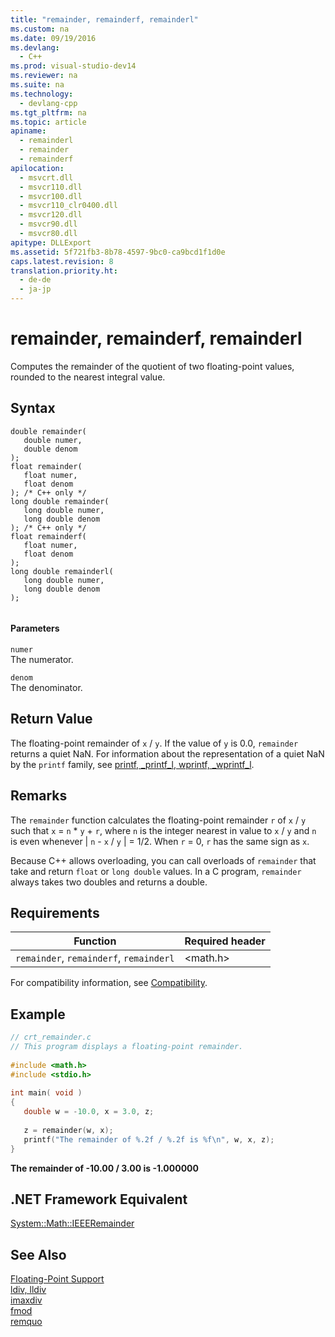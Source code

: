 ```yaml
---
title: "remainder, remainderf, remainderl"
ms.custom: na
ms.date: 09/19/2016
ms.devlang: 
  - C++
ms.prod: visual-studio-dev14
ms.reviewer: na
ms.suite: na
ms.technology: 
  - devlang-cpp
ms.tgt_pltfrm: na
ms.topic: article
apiname: 
  - remainderl
  - remainder
  - remainderf
apilocation: 
  - msvcrt.dll
  - msvcr110.dll
  - msvcr100.dll
  - msvcr110_clr0400.dll
  - msvcr120.dll
  - msvcr90.dll
  - msvcr80.dll
apitype: DLLExport
ms.assetid: 5f721fb3-8b78-4597-9bc0-ca9bcd1f1d0e
caps.latest.revision: 8
translation.priority.ht: 
  - de-de
  - ja-jp
---
```

# remainder, remainderf, remainderl
Computes the remainder of the quotient of two floating-point values, rounded to the nearest integral value.  
  
## Syntax  
  
```  
double remainder(   
   double numer,  
   double denom  
);  
float remainder(   
   float numer,  
   float denom  
); /* C++ only */  
long double remainder(   
   long double numer,  
   long double denom  
); /* C++ only */  
float remainderf(   
   float numer,  
   float denom  
);  
long double remainderl(   
   long double numer,  
   long double denom  
);  
  
```  
  
#### Parameters  
 `numer`  
 The numerator.  
  
 `denom`  
 The denominator.  
  
## Return Value  
 The floating-point remainder of `x` / `y`. If the value of `y` is 0.0, `remainder` returns a quiet NaN. For information about the representation of a quiet NaN by the `printf` family, see [printf, _printf_l, wprintf, _wprintf_l](../vs140/printf--_printf_l--wprintf--_wprintf_l.md).  
  
## Remarks  
 The `remainder` function calculates the floating-point remainder `r` of `x` / `y` such that `x` = `n` * `y` + `r`, where `n` is the integer nearest in value to `x` / `y` and `n` is even whenever &#124; `n` - `x` / `y` &#124; = 1/2. When `r` = 0, `r` has the same sign as `x`.  
  
 Because C++ allows overloading, you can call overloads of `remainder` that take and return `float` or `long double` values. In a C program, `remainder` always takes two doubles and returns a double.  
  
## Requirements  
  
|Function|Required header|  
|--------------|---------------------|  
|`remainder`, `remainderf`, `remainderl`|<math.h>|  
  
 For compatibility information, see [Compatibility](../vs140/Compatibility.md).  
  
## Example  
  
```c  
// crt_remainder.c  
// This program displays a floating-point remainder.  
  
#include <math.h>  
#include <stdio.h>  
  
int main( void )  
{  
   double w = -10.0, x = 3.0, z;  
  
   z = remainder(w, x);  
   printf("The remainder of %.2f / %.2f is %f\n", w, x, z);  
}  
```  
  
 **The remainder of -10.00 / 3.00 is -1.000000**   
## .NET Framework Equivalent  
 [System::Math::IEEERemainder](https://msdn.microsoft.com/en-us/library/system.math.ieeeremainder.aspx)  
  
## See Also  
 [Floating-Point Support](../vs140/Floating-Point-Support.md)   
 [ldiv, lldiv](../vs140/ldiv--lldiv.md)   
 [imaxdiv](../vs140/imaxdiv.md)   
 [fmod](../vs140/fmod--fmodf.md)   
 [remquo](../vs140/remquo--remquof--remquol.md)